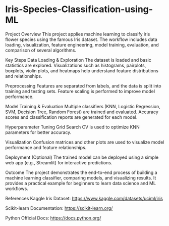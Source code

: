 # Iris-Species-Classification-using-ML
Project Overview
This project applies machine learning to classify iris flower species using the famous Iris dataset. The workflow includes data loading, visualization, feature engineering, model training, evaluation, and comparison of several algorithms.

Key Steps
Data Loading & Exploration
The dataset is loaded and basic statistics are explored. Visualizations such as histograms, pairplots, boxplots, violin plots, and heatmaps help understand feature distributions and relationships.

Preprocessing
Features are separated from labels, and the data is split into training and testing sets. Feature scaling is performed to improve model performance.

Model Training & Evaluation
Multiple classifiers (KNN, Logistic Regression, SVM, Decision Tree, Random Forest) are trained and evaluated. Accuracy scores and classification reports are generated for each model.

Hyperparameter Tuning
Grid Search CV is used to optimize KNN parameters for better accuracy.

Visualization
Confusion matrices and other plots are used to visualize model performance and feature relationships.

Deployment (Optional)
The trained model can be deployed using a simple web app (e.g., Streamlit) for interactive predictions.

Outcome
The project demonstrates the end-to-end process of building a machine learning classifier, comparing models, and visualizing results. It provides a practical example for beginners to learn data science and ML workflows.

References
Kaggle Iris Dataset: https://www.kaggle.com/datasets/uciml/iris

Scikit-learn Documentation: https://scikit-learn.org/

Python Official Docs: https://docs.python.org/
